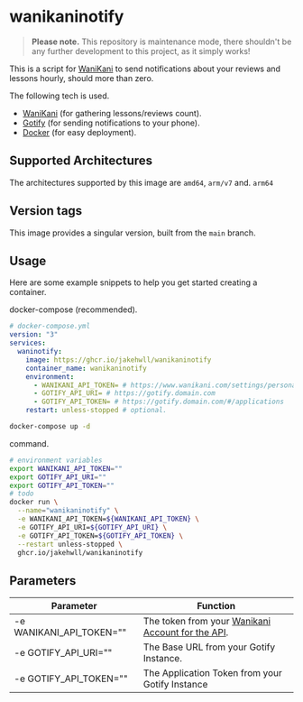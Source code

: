 # wanikaninotify

> **Please note.**
> This repository is maintenance mode, there shouldn't be any further development to this project, as it simply works!

This is a script for [WaniKani](https://www.wanikani.com/) to send notifications about your reviews and lessons hourly, should more than zero.

The following tech is used.

* [WaniKani](https://www.wanikani.com/) (for gathering lessons/reviews count).
* [Gotify](https://gotify.net/) (for sending notifications to your phone).
* [Docker](https://www.docker.com/) (for easy deployment).

## Supported Architectures

The architectures supported by this image are `amd64`, `arm/v7` and. `arm64`

## Version tags

This image provides a singular version, built from the `main` branch.

## Usage

Here are some example snippets to help you get started creating a container.

docker-compose (recommended).

```yaml
# docker-compose.yml
version: "3"
services:
  waninotify:
    image: https://ghcr.io/jakehwll/wanikaninotify
    container_name: wanikaninotify
    environment:
      - WANIKANI_API_TOKEN= # https://www.wanikani.com/settings/personal_access_tokens
      - GOTIFY_API_URI= # https://gotify.domain.com
      - GOTIFY_API_TOKEN= # https://gotify.domain.com/#/applications
    restart: unless-stopped # optional.
```

```sh
docker-compose up -d
```

command.

```sh
# environment variables
export WANIKANI_API_TOKEN=""
export GOTIFY_API_URI=""
export GOTIFY_API_TOKEN=""
# todo
docker run \
  --name="wanikaninotify" \
  -e WANIKANI_API_TOKEN=${WANIKANI_API_TOKEN} \
  -e GOTIFY_API_URI=${GOTIFY_API_URI} \
  -e GOTIFY_API_TOKEN=${GOTIFY_API_TOKEN} \
  --restart unless-stopped \
  ghcr.io/jakehwll/wanikaninotify
```

## Parameters

| Parameter                                   | Function                                                                                                      |
| ------------------------------------------- | ------------------------------------------------------------------------------------------------------------- |
| -e WANIKANI_API_TOKEN=""                    | The token from your [Wanikani Account for the API](https://www.wanikani.com/settings/personal_access_tokens). |
| -e GOTIFY_API_URI=""                        | The Base URL from your Gotify Instance.                                                                       |
| -e GOTIFY_API_TOKEN=""                      | The Application Token from your Gotify Instance                                                               |
